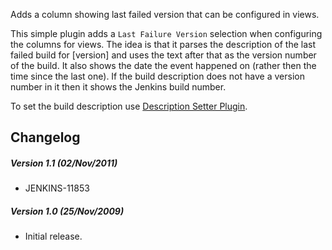 Adds a column showing last failed version that can be configured in
views.

This simple plugin adds a `Last Failure Version` selection when
configuring the columns for views. The idea is that it parses the
description of the last failed build for \[version\] and uses the text
after that as the version number of the build. It also shows the date
the event happened on (rather then the time since the last one). If the
build description does not have a version number in it then it shows the
Jenkins build number.

To set the build description use [Description Setter
Plugin](https://wiki.jenkins.io/display/JENKINS/Description+Setter+Plugin).

## Changelog

##### Version 1.1 (02/Nov/2011)

-   JENKINS-11853

##### Version 1.0 (25/Nov/2009)

-   Initial release.

